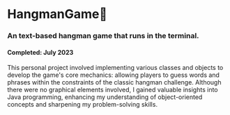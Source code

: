# HangmanGame:standing_person:
<h3> An text-based hangman game that runs in the terminal. </h3>
<h4> Completed: July 2023 </h4>

This personal project involved implementing various classes and objects to develop the game's core mechanics: allowing players to guess words and phrases within the constraints of the classic hangman challenge. Although there were no graphical elements involved, I gained valuable insights into Java programming, enhancing my understanding of object-oriented concepts and sharpening my problem-solving skills.

